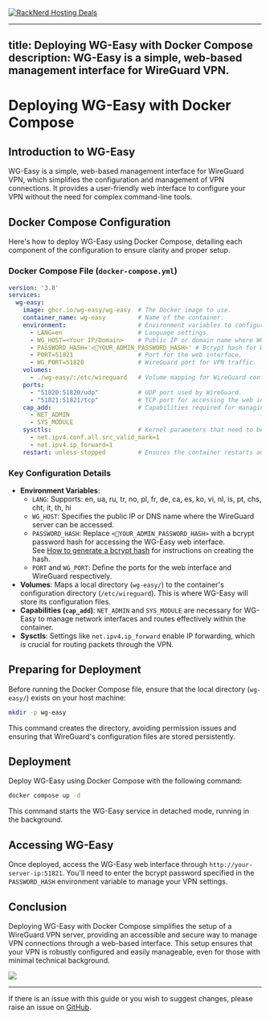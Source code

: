 <a href="https://my.racknerd.com/aff.php?aff=5792&ref=techdox.nz" target="_blank">
    <img src="https://racknerd.com/banners/728x90.gif" alt="RackNerd Hosting Deals">
</a>

---
title: Deploying WG-Easy with Docker Compose
description: WG-Easy is a simple, web-based management interface for WireGuard VPN.
---

# Deploying WG-Easy with Docker Compose

## Introduction to WG-Easy

WG-Easy is a simple, web-based management interface for WireGuard VPN, which simplifies the configuration and management of VPN connections. It provides a user-friendly web interface to configure your VPN without the need for complex command-line tools.

## Docker Compose Configuration

Here's how to deploy WG-Easy using Docker Compose, detailing each component of the configuration to ensure clarity and proper setup.

### Docker Compose File (`docker-compose.yml`)

```yaml
version: '3.8'
services:
  wg-easy:
    image: ghcr.io/wg-easy/wg-easy  # The Docker image to use.
    container_name: wg-easy         # Name of the container.
    environment:                    # Environment variables to configure the instance.
      - LANG=en                     # Language settings.
      - WG_HOST=<Your IP/Domain>    # Public IP or domain name where WG-Easy is accessible.
      - PASSWORD_HASH='<🚨YOUR_ADMIN_PASSWORD_HASH>' # Bcrypt hash for Web UI login.
      - PORT=51821                  # Port for the web interface.
      - WG_PORT=51820               # WireGuard port for VPN traffic.
    volumes:
      - ./wg-easy/:/etc/wireguard   # Volume mapping for WireGuard configuration files.
    ports:
      - "51820:51820/udp"           # UDP port used by WireGuard.
      - "51821:51821/tcp"           # TCP port for accessing the web interface.
    cap_add:                        # Capabilities required for managing networking features.
      - NET_ADMIN
      - SYS_MODULE
    sysctls:                        # Kernel parameters that need to be set for WireGuard.
      - net.ipv4.conf.all.src_valid_mark=1
      - net.ipv4.ip_forward=1
    restart: unless-stopped         # Ensures the container restarts automatically unless manually stopped.
```

### Key Configuration Details

- **Environment Variables**:
  - `LANG`: Supports: en, ua, ru, tr, no, pl, fr, de, ca, es, ko, vi, nl, is, pt, chs, cht, it, th, hi
  - `WG_HOST`: Specifies the public IP or DNS name where the WireGuard server can be accessed.
  - `PASSWORD_HASH`: Replace `<🚨YOUR_ADMIN_PASSWORD_HASH>` with a bcrypt password hash for accessing the WG-Easy web interface.  
    See [How to generate a bcrypt hash](https://github.com/wg-easy/wg-easy/blob/master/How_to_generate_an_bcrypt_hash.md) for instructions on creating the hash.
  - `PORT` and `WG_PORT`: Define the ports for the web interface and WireGuard respectively.
- **Volumes**: Maps a local directory (`wg-easy/`) to the container's configuration directory (`/etc/wireguard`). This is where WG-Easy will store its configuration files.
- **Capabilities (`cap_add`)**: `NET_ADMIN` and `SYS_MODULE` are necessary for WG-Easy to manage network interfaces and routes effectively within the container.
- **Sysctls**: Settings like `net.ipv4.ip_forward` enable IP forwarding, which is crucial for routing packets through the VPN.

## Preparing for Deployment

Before running the Docker Compose file, ensure that the local directory (`wg-easy/`) exists on your host machine:

```bash
mkdir -p wg-easy
```

This command creates the directory, avoiding permission issues and ensuring that WireGuard's configuration files are stored persistently.

## Deployment

Deploy WG-Easy using Docker Compose with the following command:

```bash
docker compose up -d
```

This command starts the WG-Easy service in detached mode, running in the background.

## Accessing WG-Easy

Once deployed, access the WG-Easy web interface through `http://your-server-ip:51821`. You'll need to enter the bcrypt password specified in the `PASSWORD_HASH` environment variable to manage your VPN settings.

## Conclusion

Deploying WG-Easy with Docker Compose simplifies the setup of a WireGuard VPN server, providing an accessible and secure way to manage VPN connections through a web-based interface. This setup ensures that your VPN is robustly configured and easily manageable, even for those with minimal technical background.

<a href="https://www.buymeacoffee.com/techdox"><img src="https://img.buymeacoffee.com/button-api/?text=Buy me a cup of tea&emoji=🍵&slug=techdox&button_colour=FFDD00&font_colour=000000&font_family=Cookie&outline_colour=000000&coffee_colour=ffffff" /></a>


---

If there is an issue with this guide or you wish to suggest changes, please raise an issue on [GitHub](https://github.com/Techdox/techdox-docs).
